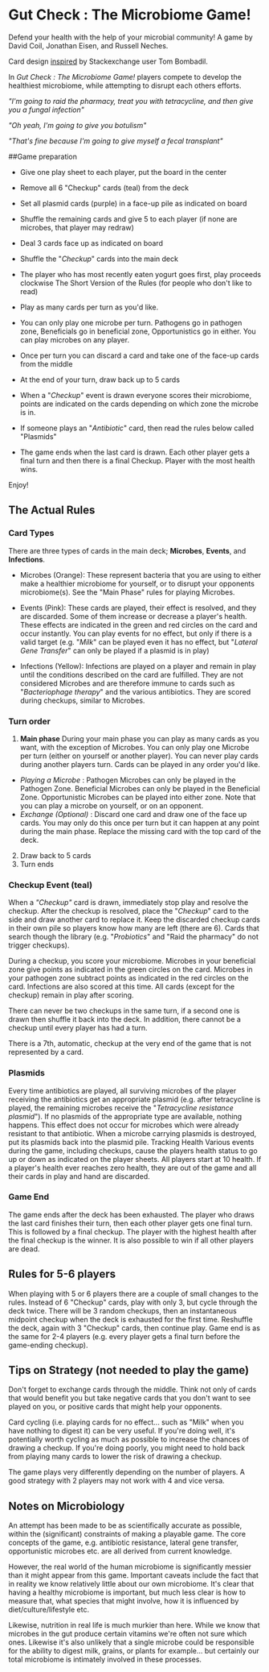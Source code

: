 # Gut Check : The Microbiome Game!

Defend your health with the help of your microbial community! A game
by David Coil, Jonathan Eisen, and Russell Neches.

Card design
[inspired](http://tex.stackexchange.com/questions/47924/creating-playing-cards-using-tikz)
by Stackexchange user Tom Bombadil.

In *Gut Check : The Microbiome Game!* players compete to develop the
healthiest microbiome, while attempting to disrupt each others
efforts.

*"I'm going to raid the pharmacy, treat you with tetracycline, and
then give you a fungal infection"*

*"Oh yeah, I'm going to give you botulism"*

*"That's fine because I'm going to give myself a fecal transplant"*


##Game preparation

  - Give one play sheet to each player, put the board in the center

  - Remove all 6 "Checkup" cards (teal) from the deck

  - Set all plasmid cards (purple) in a face-up pile as indicated on
    board

  - Shuffle the remaining cards and give 5 to each player (if none are
    microbes, that player may redraw)

  - Deal 3 cards face up as indicated on board

  - Shuffle the "*Checkup*" cards into the main deck

  - The player who has most recently eaten yogurt goes first, play
    proceeds clockwise The Short Version of the Rules (for people who
    don't like to read)

  - Play as many cards per turn as you'd like.

  - You can only play one microbe per turn. Pathogens go in pathogen
    zone, Beneficials go in beneficial zone, Opportunistics go in
    either. You can play microbes on any player.

  - Once per turn you can discard a card and take one of the face-up
    cards from the middle

  - At the end of your turn, draw back up to 5 cards

  - When a "*Checkup*" event is drawn everyone scores their
    microbiome, points are indicated on the cards depending on which
    zone the microbe is in.

  - If someone plays an "*Antibiotic*" card, then read the rules below
    called "Plasmids"
 
  - The game ends when the last card is drawn. Each other player gets
    a final turn and then there is a final Checkup. Player with the
    most health wins.

Enjoy!

## The Actual Rules

### Card Types

There are three types of cards in the main deck; **Microbes**,
**Events**, and **Infections**.

  - Microbes (Orange): These represent bacteria that you are using to
    either make a healthier microbiome for yourself, or to disrupt
    your opponents microbiome(s). See the "Main Phase" rules for
    playing Microbes.

  - Events (Pink): These cards are played, their effect is resolved,
    and they are discarded.  Some of them increase or decrease a
    player's health. These effects are indicated in the green and red
    circles on the card and occur instantly. You can play events for
    no effect, but only if there is a valid target (e.g. "*Milk*" can
    be played even it has no effect, but "*Lateral Gene Transfer*" can
    only be played if a plasmid is in play)

  - Infections (Yellow): Infections are played on a player and remain
    in play until the conditions described on the card are
    fulfilled. They are not considered Microbes and are therefore
    immune to cards such as "*Bacteriophage therapy*" and the various
    antibiotics.  They are scored during checkups, similar to
    Microbes.


### Turn order

1. **Main phase** During your main phase you can play as many cards as
you want, with the exception of Microbes. You can only play one
Microbe per turn (either on yourself or another player).  You can
never play cards during another players turn. Cards can be played in
any order you'd like.
  - *Playing a Microbe* : Pathogen Microbes can only be played in the
Pathogen Zone.  Beneficial Microbes can only be played in the
Beneficial Zone. Opportunistic Microbes can be played into either
zone. Note that you can play a microbe on yourself, or on an opponent.
  - *Exchange (Optional)* : Discard one card and draw one of the face
up cards. You may only do this once per turn but it can happen at any
point during the main phase.  Replace the missing card with the top
card of the deck.
2. Draw back to 5 cards
3. Turn ends

### Checkup Event (teal) 

When a *"Checkup"* card is drawn, immediately stop play and resolve
the checkup. After the checkup is resolved, place the "*Checkup*" card
to the side and draw another card to replace it. Keep the discarded
checkup cards in their own pile so players know how many are left
(there are 6). Cards that search though the library
(e.g. "*Probiotics*" and "Raid the pharmacy" do not trigger checkups).

During a checkup, you score your microbiome. Microbes in your
beneficial zone give points as indicated in the green circles on the
card. Microbes in your pathogen zone subtract points as indicated in
the red circles on the card. Infections are also scored at this
time. All cards (except for the checkup) remain in play after scoring.

There can never be two checkups in the same turn, if a second one is
drawn then shuffle it back into the deck. In addition, there cannot be
a checkup until every player has had a turn.

There is a 7th, automatic, checkup at the very end of the game that is
not represented by a card.


### Plasmids

Every time antibiotics are played, all surviving microbes of the
player receiving the antibiotics get an appropriate plasmid
(e.g. after tetracycline is played, the remaining microbes receive the
"*Tetracycline resistance plasmid*"). If no plasmids of the
appropriate type are available, nothing happens. This effect does not
occur for microbes which were already resistant to that
antibiotic. When a microbe carrying plasmids is destroyed, put its
plasmids back into the plasmid pile.  Tracking Health Various events
during the game, including checkups, cause the players health status
to go up or down as indicated on the player sheets. All players start
at 10 health. If a player's health ever reaches zero health, they are
out of the game and all their cards in play and hand are discarded.

### Game End

The game ends after the deck has been exhausted. The player who draws
the last card finishes their turn, then each other player gets one
final turn. This is followed by a final checkup. The player with the
highest health after the final checkup is the winner. It is also
possible to win if all other players are dead.

## Rules for 5-6 players

When playing with 5 or 6 players there are a couple of small changes
to the rules.  Instead of 6 "Checkup" cards, play with only 3, but
cycle through the deck twice. There will be 3 random checkups, then an
instantaneous midpoint checkup when the deck is exhausted for the
first time. Reshuffle the deck, again with 3 "Checkup" cards, then
continue play. Game end is as the same for 2-4 players (e.g. every
player gets a final turn before the game-ending checkup).


## Tips on Strategy (not needed to play the game)

Don't forget to exchange cards through the middle. Think not only of
cards that would benefit you but take negative cards that you don't
want to see played on you, or positive cards that might help your
opponents.

Card cycling (i.e. playing cards for no effect... such as "Milk" when
you have nothing to digest it) can be very useful. If you're doing
well, it's potentially worth cycling as much as possible to increase
the chances of drawing a checkup. If you're doing poorly, you might
need to hold back from playing many cards to lower the risk of drawing
a checkup.

The game plays very differently depending on the number of players. A
good strategy with 2 players may not work with 4 and vice versa.


## Notes on Microbiology

An attempt has been made to be as scientifically accurate as possible,
within the (significant) constraints of making a playable game. The
core concepts of the game, e.g.  antibiotic resistance, lateral gene
transfer, opportunistic microbes etc. are all derived from current
knowledge.

However, the real world of the human microbiome is significantly
messier than it might appear from this game. Important caveats include
the fact that in reality we know relatively little about our own
microbiome. It's clear that having a healthy microbiome is important,
but much less clear is how to measure that, what species that might
involve, how it is influenced by diet/culture/lifestyle etc.

Likewise, nutrition in real life is much murkier than here. While we
know that microbes in the gut produce certain vitamins we're often not
sure which ones. Likewise it's also unlikely that a single microbe
could be responsible for the ability to digest milk, grains, or plants
for example... but certainly our total microbiome is intimately
involved in these processes.
